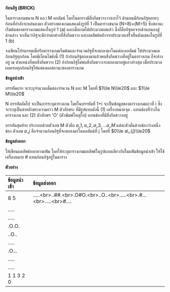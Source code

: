 **ก้อนอิฐ (BRICK)**

ในตารางเกมขนาด N แถว M คอลัมน์ โดยในตารางมีสิ่งกีดขวางวางเอาไว้ ด้านบนมีก้อนอิฐหลายๆ ก้อนที่กำลังจะหล่นลงมา ตัวอย่างของเกมแสดงดังรูปที่ 1 เป็นตารางขนาด (N=8)×(M=5) ซึ่งสถานะเริ่มต้นของตารางเกมแสดงในรูป 1 (a) และเมื่อเกมได้ประมวลผลแล้ว ซึ่งก็คืออิฐตกจากด้านบนลงสู่ด้านล่าง จะเห็นว่าอิฐจะมีการตกค้างที่สิ่งกีดขวาง และผลลัพธ์หลังจากประมวลเสร็จสิ้นดังแสดงในรูปที่ 1 (b)

จงเขียนโปรแกรมเพื่อรับตารางเกมเริ่มต้นและจำนวนอิฐที่จะตกลงมาในแต่ละคอลัมน์ ให้ประมวลผลก้อนอิฐทุกก้อน โดยมีเงื่อนไขดังนี้ (1) ถ้าก้อนอิฐตกลงมาแล้วพบสิ่งกีดขวางที่อยู่ในตารางเกม ก็จะค้างอยู่ ณ ตำแหน่งที่พบสิ่งกีดขวาง (2) ถ้าก้อนอิฐไม่พบสิ่งกีดขวางจะตกลงมาอยู่แถวล่างสุด เมื่อประมวลผลครบทุกก้อนอิฐให้แสดงผลสถานะของตารางเกม

**ข้อมูลนำเข้า**

บรรทัดแรก จะระบุจำนวนเต็มสองจำนวน N และ M โดยที่ $1\\le N\\le20$ และ $1\\le M\\le20$

N บรรทัดถัดไป จะเป็นการระบุตารางเกม โดยในบรรทัดที่ 1+i จะเป็นข้อมูลของตารางเกมแถวที่ i ซึ่งจะระบุเป็นสายอักขระความยาว M ตัวอักขระ ที่มีรูปแบบดังนี้ (1) เครื่องหมายจุด . แทนช่องที่ว่างในตารางเกม และ (2) ตัวอักษร 'O' (ตัวพิมพ์ใหญ่โอ) แทนช่องที่มีสิ่งกีดขวางอยู่

บรรทัดสุดท้าย ประกอบด้วยตัวเลข M ตัวคือ $a\_{1}, a\_{2}, a\_{3}, ... a\_{M}$ แต่ละตัวคั่นด้วยช่องว่างหนึ่งช่อง ตัวเลข $a\_{j}$ คือจำนวนก้อนอิฐที่จะตกลงมาในคอลัมน์ที่ j โดยที่ $0\\le a\_{j}\\le20$

**ข้อมูลส่งออก**

ให้เขียนผลลัพธ์ออกทางแฟ้ม โดยให้ระบุตารางเกมผลลัพธ์ในรูปแบบเดียวกับในแฟ้มข้อมูลนำเข้า ให้ใช้เครื่องหมาย \# แทนก้อนอิฐอยู่ในตาราง

**ตัวอย่าง**

| ข้อมูลนำเข้า                              | ข้อมูลส่งออก                                                            |
| :------------------------------- | :------------------------------------------------------------------------- |
| 8 5                              | .....\<br\>..\#\#.\<br\>.O\#O.\<br\>..O..\<br\>.....\<br\>.\#...\<br\>.....\<br\>\#....         |
| .....                            |                                                                            |
| .....                            |                                                                            |
| .O.O.                            |                                                                            |
| ..O..                            |                                                                            |
| .....                            |                                                                            |
| .O...                            |                                                                            |
| .....                            |                                                                            |
| .....                            |                                                                            |
| 1 1 3 2 0                        |                                                                            |